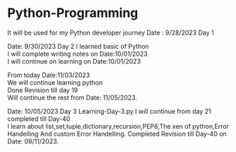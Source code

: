 # Python-Programming
It will be used for my Python developer journey
 Date : 9/28/2023
Day 1

Date: 9/30/2023
Day 2
I learned basic of Python <br>
I will complete writing notes on Date:10/01/2023<br>
 I will continue on learning on Date:10/01/2023<br>

From today Date:11/03/2023 <br>
We will continue learning python<br>
Done Revision till day 19 <br>
Will continue the rest from Date: 11/05/2023.<br>

Date: 10/05/2023
Day 3
Learning-Day-3.py
I will continue from day 21 completed till Day-40 <br>
I learn about list,set,tuple,dictionary,recursion,PEP8,The xen of python,Error Handelling And custom Error Handelling.
Completed Revision till Day-40 on Date: 09/11/2023.

